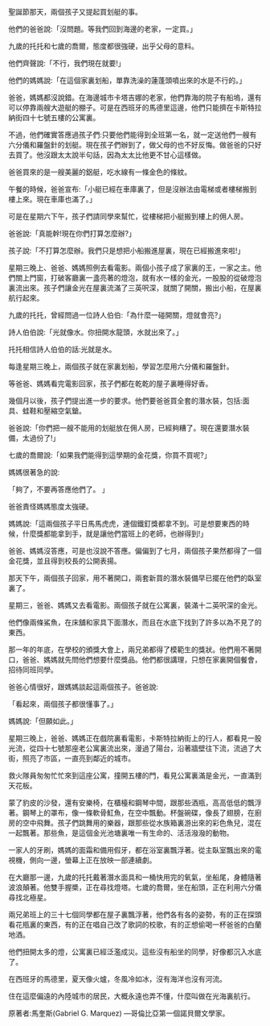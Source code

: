 聖誕節那天，兩個孩子又提起買划艇的事。

他們的爸爸說:「沒問題。等我們回到海邊的老家，一定買。」

九歲的托托和七歲的喬爾，態度都很強硬，出乎父母的意料。

他們齊聲說:「不行，我們現在就要!」

他們的媽媽說:「在這個家裏划船，單靠洗澡的蓮蓬頭噴出來的水是不行的。」

爸爸，媽媽都沒說錯。在海邊城市卡塔吉娜的老家，他們靠海的院子有船塢，還有可以停靠兩艘大遊艇的棚子。可是在西班牙的馬德里這邊，他們只能擠在卡斯特拉納街四十七號五樓的公寓裏。

不過，他們確實答應過孩子們:只要他們能得到全班第一名，就一定送他們一艘有六分儀和羅盤針的划艇。現在孩子們辦到了，做父母的也不好反悔。做爸爸的只好去買了。他沒跟太太說半句話，因為太太比他更不甘心這樣做。

爸爸買來的是一艘美麗的鋁艇，吃水線有一條金色的條紋。

午餐的時候，爸爸宣布:「小艇已經在車庫裏了，但是沒辦法由電梯或者樓梯搬到樓上來。現在車庫也滿了。」

可是在星期六下午，孩子們請同學來幫忙，從樓梯把小艇搬到樓上的佣人房。

爸爸說:「真能幹!現在你們打算怎麼辦?」

孩子說:「不打算怎麼辦。我們只是想把小船搬進屋裏，現在已經搬進來啦!」

星期三晚上、爸爸、媽媽照例去看電影。兩個小孩子成了家裏的王，一家之主。他們關上門窗，打破客廳裏一盞亮著的燈泡，就有水一樣的金光，一股股的從破燈泡裏流出來。孩子們讓金光在屋裏流滿了三英呎深，就關了開關，搬出小船，在屋裏航行起來。

九歲的托托，曾經問過一位詩人伯伯:「為什麼一碰開關，燈就會亮?」

詩人伯伯說:「光就像水。你扭開水龍頭，水就出來了。」

托托相信詩人伯伯的話:光就是水。

每逢星期三晚上，兩個孩子就在家裏划船，學習怎麼用六分儀和羅盤針。

等爸爸、媽媽看完電影回家，孩子們都在乾乾的屋子裏睡得好香。

幾個月以後，孩子們提出進一步的要求。他們要爸爸買全套的潛水裝，包括:面具、蛙鞋和壓縮空氣鎗。

爸爸說:「你們把一艘不能用的划艇放在佣人房，已經夠糟了。現在還要潛水裝備，太過份了!」

七歲的喬爾說:「如果我們能得到這學期的金花獎，你買不買呢?」

媽媽很著急的說:

「夠了，不要再答應他們了。 」

爸爸責怪媽媽態度太強硬。

媽媽說:「這兩個孩子平日馬馬虎虎，連個鐵釘獎都拿不到。可是想要東西的時候，什麼獎都能拿到手，就是讓他們當班上的老師，也辦得到!」

爸爸、媽媽沒答應，可是也沒說不答應。偏偏到了七月，兩個孩子果然都得了一個金花獎，並且得到校長的公開表揚。

那天下午，兩個孩子回家，用不著開口，兩套新買的潛水裝備早已擺在他們的臥室裏了。

星期三，爸爸、媽媽又去看電影。兩個孩子就在公寓裏，裝滿十二英呎深的金光。

他們像兩條鯊魚，在床舖和家具下面潛水，而且在水底下找到了許多以為不見了的東西。

那一年的年底，在學校的頒獎大會上，兩兄弟都得了模範生的獎狀。他們用不著開口，爸爸、媽媽就先問他們想要什麼獎品。他們都很講理，只想在家裏開個餐會，招待同班同學。

爸爸心情很好，跟媽媽談起這兩個孩子。爸爸說:

「看起來，兩個孩子都很懂事了。」

媽媽說:「但願如此。」

星期三晚上，爸爸、媽媽正在戲院裏看電影，卡斯特拉納街上的行人，都看見一股光流，從四十七號那座老公寓裏流出來，漫過了陽台，沿著牆壁往下流，流過了大街，照亮了市區，一直亮到鄰近的城市。

救火隊員匆匆忙忙來到這座公寓，撞開五樓的門，看見公寓裏滿是金光，一直滿到天花板。

蒙了豹皮的沙發，還有安樂椅，在櫃檯和鋼琴中間，跟那些酒瓶，高高低低的飄浮著。鋼琴上的罩布，像一條軟骨魟魚，在空中飄動。杯盤碗碟，像長了翅膀，在廚房的空中飛舞。孩子們跳舞用的樂器，跟那些從水族箱裏游出來的彩色魚兒，混在一起飄著。那些魚，是這個金光池塘裏唯一有生命的、活活潑潑的動物。

一家人的牙刷，媽媽的面霜和備用假牙，都在浴室裏飄浮著。從主臥室飄出來的電視機，側向一邊，螢幕上正在放映一部連續劇。

在大廳那一邊，九歲的托托戴著潛水面具和一桶快用完的氧氣，坐船尾，身體隨著波浪顛著。他雙手握槳，正在尋找燈塔。七歲的喬爾，坐在船頭，正在利用六分儀尋找北極星。

兩兄弟班上的三十七個同學都在屋子裏飄浮著，他們各有各的姿勢，有的正在探頭看花瓶裏的東西，有的正在唱自己改了歌詞的校歌，有的正想偷喝一杯爸爸的白蘭地酒。

他們扭開太多的燈，公寓裏已經泛濫成災。這些沒有船坐的同學，好像都沉入水底了。

在西班牙的馬德里，夏天像火爐，冬風冷如冰，沒有海洋也沒有河流。

住在這麼偏遠的內陸城市的居民，大概永遠也弄不懂，什麼叫做在光海裏航行。

原著者:馬奎斯(Gabriel G. Marquez) —哥倫比亞第一個諾貝爾文學家。